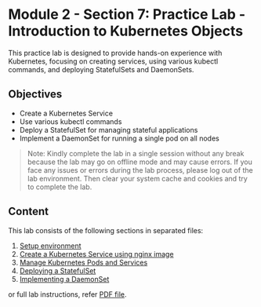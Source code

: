 # Module 2 - Section 7: Practice Lab - Introduction to Kubernetes Objects

This practice lab is designed to provide hands-on experience with Kubernetes, focusing on creating services, using various kubectl commands, and deploying StatefulSets and DaemonSets.

## Objectives

- Create a Kubernetes Service
- Use various kubectl commands
- Deploy a StatefulSet for managing stateful applications
- Implement a DaemonSet for running a single pod on all nodes

> Note: Kindly complete the lab in a single session without any break because the lab may go on offline mode and may cause errors. If you face any issues or errors during the lab process, please log out of the lab environment. Then clear your system cache and cookies and try to complete the lab.
 
## Content

This lab consists of the following sections in separated files:

1. [Setup environment](resources/07/01-setup-environment.md)
2. [Create a Kubernetes Service using nginx image](resources/07/02-create-a-kubernetes-service-using-nginx-image.md)
3. [Manage Kubernetes Pods and Services](resources/07/03-manage-k8s-pods-and-services.md)
4. [Deploying a StatefulSet](resources/07/04-deploying-a-statefulset.md)
5. [Implementing a DaemonSet](resources/07/05-implementing-a-daemonset.md)

or full lab instructions, refer [PDF file](resources/07/introduction-to-k8s-objects_practice.pdf).

